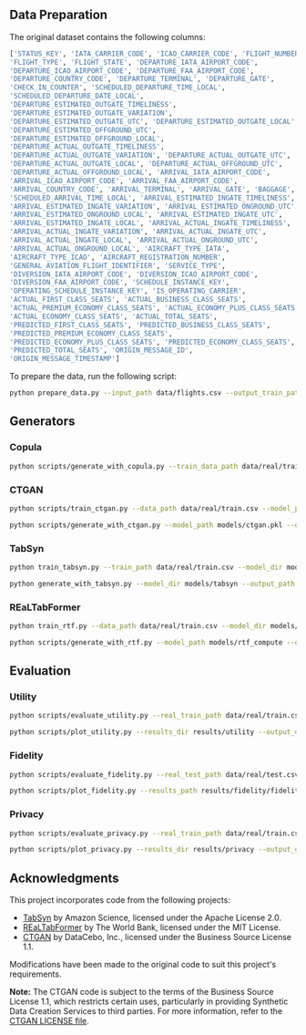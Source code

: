 
## Data Preparation

The original dataset contains the following columns:

```python
['STATUS_KEY', 'IATA_CARRIER_CODE', 'ICAO_CARRIER_CODE', 'FLIGHT_NUMBER',
'FLIGHT_TYPE', 'FLIGHT_STATE', 'DEPARTURE_IATA_AIRPORT_CODE',
'DEPARTURE_ICAO_AIRPORT_CODE', 'DEPARTURE_FAA_AIRPORT_CODE',
'DEPARTURE_COUNTRY_CODE', 'DEPARTURE_TERMINAL', 'DEPARTURE_GATE',
'CHECK_IN_COUNTER', 'SCHEDULED_DEPARTURE_TIME_LOCAL',
'SCHEDULED_DEPARTURE_DATE_LOCAL',
'DEPARTURE_ESTIMATED_OUTGATE_TIMELINESS',
'DEPARTURE_ESTIMATED_OUTGATE_VARIATION',
'DEPARTURE_ESTIMATED_OUTGATE_UTC', 'DEPARTURE_ESTIMATED_OUTGATE_LOCAL',
'DEPARTURE_ESTIMATED_OFFGROUND_UTC',
'DEPARTURE_ESTIMATED_OFFGROUND_LOCAL',
'DEPARTURE_ACTUAL_OUTGATE_TIMELINESS',
'DEPARTURE_ACTUAL_OUTGATE_VARIATION', 'DEPARTURE_ACTUAL_OUTGATE_UTC',
'DEPARTURE_ACTUAL_OUTGATE_LOCAL', 'DEPARTURE_ACTUAL_OFFGROUND_UTC',
'DEPARTURE_ACTUAL_OFFGROUND_LOCAL', 'ARRIVAL_IATA_AIRPORT_CODE',
'ARRIVAL_ICAO_AIRPORT_CODE', 'ARRIVAL_FAA_AIRPORT_CODE',
'ARRIVAL_COUNTRY_CODE', 'ARRIVAL_TERMINAL', 'ARRIVAL_GATE', 'BAGGAGE',
'SCHEDULED_ARRIVAL_TIME_LOCAL', 'ARRIVAL_ESTIMATED_INGATE_TIMELINESS',
'ARRIVAL_ESTIMATED_INGATE_VARIATION', 'ARRIVAL_ESTIMATED_ONGROUND_UTC',
'ARRIVAL_ESTIMATED_ONGROUND_LOCAL', 'ARRIVAL_ESTIMATED_INGATE_UTC',
'ARRIVAL_ESTIMATED_INGATE_LOCAL', 'ARRIVAL_ACTUAL_INGATE_TIMELINESS',
'ARRIVAL_ACTUAL_INGATE_VARIATION', 'ARRIVAL_ACTUAL_INGATE_UTC',
'ARRIVAL_ACTUAL_INGATE_LOCAL', 'ARRIVAL_ACTUAL_ONGROUND_UTC',
'ARRIVAL_ACTUAL_ONGROUND_LOCAL', 'AIRCRAFT_TYPE_IATA',
'AIRCRAFT_TYPE_ICAO', 'AIRCRAFT_REGISTRATION_NUMBER',
'GENERAL_AVIATION_FLIGHT_IDENTIFIER', 'SERVICE_TYPE',
'DIVERSION_IATA_AIRPORT_CODE', 'DIVERSION_ICAO_AIRPORT_CODE',
'DIVERSION_FAA_AIRPORT_CODE', 'SCHEDULE_INSTANCE_KEY',
'OPERATING_SCHEDULE_INSTANCE_KEY', 'IS_OPERATING_CARRIER',
'ACTUAL_FIRST_CLASS_SEATS', 'ACTUAL_BUSINESS_CLASS_SEATS',
'ACTUAL_PREMIUM_ECONOMY_CLASS_SEATS', 'ACTUAL_ECONOMY_PLUS_CLASS_SEATS',
'ACTUAL_ECONOMY_CLASS_SEATS', 'ACTUAL_TOTAL_SEATS',
'PREDICTED_FIRST_CLASS_SEATS', 'PREDICTED_BUSINESS_CLASS_SEATS',
'PREDICTED_PREMIUM_ECONOMY_CLASS_SEATS',
'PREDICTED_ECONOMY_PLUS_CLASS_SEATS', 'PREDICTED_ECONOMY_CLASS_SEATS',
'PREDICTED_TOTAL_SEATS', 'ORIGIN_MESSAGE_ID',
'ORIGIN_MESSAGE_TIMESTAMP']
```

To prepare the data, run the following script:

```bash
python prepare_data.py --input_path data/flights.csv --output_train_path data/real/train.csv --output_test_path data/real/test.csv --test_size 0.2
```


## Generators

### Copula

```bash
python scripts/generate_with_copula.py --train_data_path data/real/train.csv --output_path data/synthetic/copula.csv
```

### CTGAN

```bash
python scripts/train_ctgan.py --data_path data/real/train.csv --model_path models/ctgan.pkl --batch_size 500 --epochs 500
```

```bash
python scripts/generate_with_ctgan.py --model_path models/ctgan.pkl --output_path data/synthetic/ctgan.csv --reference_data_path data/real/train.csv
```
### TabSyn

```bash
python train_tabsyn.py --train_path data/real/train.csv --model_dir models/tabsyn
```

```bash
python generate_with_tabsyn.py --model_dir models/tabsyn --output_path data/synthetic/tabsyn.csv
```

### REaLTabFormer

```bash
python train_rtf.py --data_path data/real/train.csv --model_dir models/ --epochs 50 --batch_size 1024
```

```bash
python scripts/generate_with_rtf.py --model_path models/rtf_compute --output_path data/synthetic/rtf.csv --reference_data_path data/real/train.csv
```



## Evaluation

### Utility

```bash
python scripts/evaluate_utility.py --real_train_path data/real/train.csv --real_test_path data/real/test.csv --synthetic_paths data/synthetic/copula.csv  data/synthetic/ctgan.csv data/synthetic/tabsyn.csv data/synthetic/rtf.csv --synthetic_names GaussianCopula CTGAN TabSyn REaLTabFormer --output_dir results/utility --targets DEPARTURE_DELAY_MIN ARRIVAL_DELAY_MIN TURNAROUND_MIN --prediction_modes pre-tactical tactical
```

```bash
python scripts/plot_utility.py --results_dir results/utility --output_dir results/utility/plots
```

### Fidelity

```bash
python scripts/evaluate_fidelity.py --real_test_path data/real/test.csv --synthetic_paths data/synthetic/copula.csv  data/synthetic/ctgan.csv data/synthetic/tabsyn.csv data/synthetic/rtf.csv --synthetic_names GaussianCopula CTGAN TabSyn REaLTabFormer --metrics all --output_dir results/fidelity
```

```bash
python scripts/plot_fidelity.py --results_path results/fidelity/fidelity_results.csv --output_dir results/fidelity/plots --metrics all
```

### Privacy

```bash
python scripts/evaluate_privacy.py --real_train_path data/real/train.csv --real_validation_path data/real/test.csv --synthetic_paths data/synthetic/copula.csv  data/synthetic/ctgan.csv data/synthetic/tabsyn.csv data/synthetic/rtf.csv --synthetic_names GaussianCopula CTGAN TabSyn REaLTabFormer --output_dir results/privacy --metrics all --sample_size 1000 --num_iterations 3
```

```bash
python scripts/plot_privacy.py --results_dir results/privacy --output_dir results/privacy/plots --plot_types all
```


## Acknowledgments

This project incorporates code from the following projects:

* [TabSyn](https://github.com/amazon-science/tabsyn) by Amazon Science, licensed under the Apache License 2.0.
* [REaLTabFormer](https://github.com/worldbank/REaLTabFormer) by The World Bank, licensed under the MIT License.
* [CTGAN](https://github.com/sdv-dev/CTGAN) by DataCebo, Inc., licensed under the Business Source License 1.1.

Modifications have been made to the original code to suit this project's requirements.

**Note:** The CTGAN code is subject to the terms of the Business Source License 1.1, which restricts certain uses, particularly in providing Synthetic Data Creation Services to third parties. For more information, refer to the [CTGAN LICENSE file](https://github.com/sdv-dev/CTGAN/blob/master/LICENSE).

